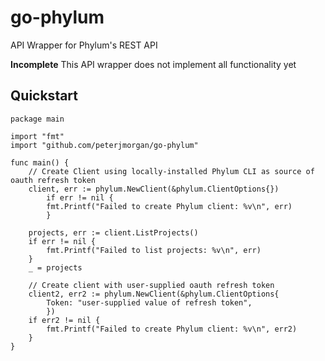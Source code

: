 # go-phylum

API Wrapper for Phylum's REST API

**Incomplete** This API wrapper does not implement all functionality yet

## Quickstart
```golang
package main

import "fmt"
import "github.com/peterjmorgan/go-phylum"

func main() {
	// Create Client using locally-installed Phylum CLI as source of oauth refresh token 
	client, err := phylum.NewClient(&phylum.ClientOptions{})
        if err != nil {
		fmt.Printf("Failed to create Phylum client: %v\n", err)
        }
	
	projects, err := client.ListProjects()
	if err != nil {
		fmt.Printf("Failed to list projects: %v\n", err)
	}
	_ = projects
	
	// Create client with user-supplied oauth refresh token
	client2, err2 := phylum.NewClient(&phylum.ClientOptions{
		Token: "user-supplied value of refresh token",
        })
	if err2 != nil {
		fmt.Printf("Failed to create Phylum client: %v\n", err2)
	}
}
```